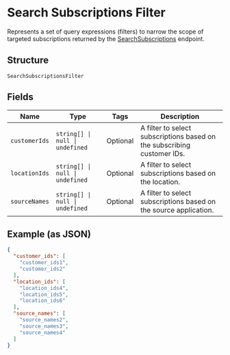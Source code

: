 
# Search Subscriptions Filter

Represents a set of query expressions (filters) to narrow the scope of targeted subscriptions returned by
the [SearchSubscriptions](../api/subscriptions.md#search-subscriptions) endpoint.

## Structure

`SearchSubscriptionsFilter`

## Fields

| Name | Type | Tags | Description |
|  --- | --- | --- | --- |
| `customerIds` | `string[] \| null \| undefined` | Optional | A filter to select subscriptions based on the subscribing customer IDs. |
| `locationIds` | `string[] \| null \| undefined` | Optional | A filter to select subscriptions based on the location. |
| `sourceNames` | `string[] \| null \| undefined` | Optional | A filter to select subscriptions based on the source application. |

## Example (as JSON)

```json
{
  "customer_ids": [
    "customer_ids1",
    "customer_ids2"
  ],
  "location_ids": [
    "location_ids4",
    "location_ids5",
    "location_ids6"
  ],
  "source_names": [
    "source_names2",
    "source_names3",
    "source_names4"
  ]
}
```

